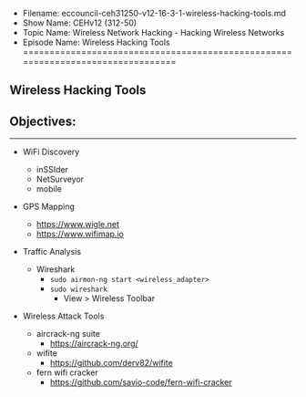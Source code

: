 - Filename: eccouncil-ceh31250-v12-16-3-1-wireless-hacking-tools.md
- Show Name: CEHv12 (312-50)
- Topic Name: Wireless Network Hacking - Hacking Wireless Networks
- Episode Name: Wireless Hacking Tools
================================================================================


Wireless Hacking Tools
--------------------------------------------------------------------------------

Objectives:
--------------------------------------------------------------------------------

--------------------------------------------------------------------------------


+ WiFi Discovery
  - inSSIder
  - NetSurveyor
  - mobile

+ GPS Mapping
  - https://www.wigle.net
  - https://www.wifimap.io

+ Traffic Analysis
  - Wireshark
    + `sudo airmon-ng start <wireless_adapter>`
    + `sudo wireshark`
      - View > Wireless Toolbar

+ Wireless Attack Tools
  - aircrack-ng suite
    + https://aircrack-ng.org/
  - wifite
    + https://github.com/derv82/wifite
  - fern wifi cracker
    + https://github.com/savio-code/fern-wifi-cracker
